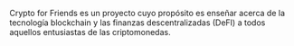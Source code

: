 Crypto for Friends es un proyecto cuyo propósito es enseñar acerca de la tecnología blockchain y las finanzas descentralizadas (DeFI) a todos aquellos entusiastas de las criptomonedas. 

